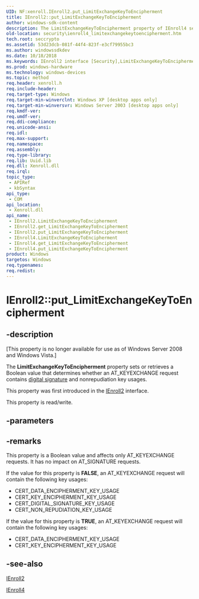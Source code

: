 ```yaml
---
UID: NF:xenroll.IEnroll2.put_LimitExchangeKeyToEncipherment
title: IEnroll2::put_LimitExchangeKeyToEncipherment
author: windows-sdk-content
description: The LimitExchangeKeyToEncipherment property of IEnroll4 sets or retrieves a Boolean value that determines whether an AT_KEYEXCHANGE request contains digital signature and nonrepudiation key usages.
old-location: security\ienroll4_limitexchangekeytoencipherment.htm
tech.root: seccrypto
ms.assetid: 53d23dcb-081f-44f4-823f-e3cf79955bc3
ms.author: windowssdkdev
ms.date: 10/18/2018
ms.keywords: IEnroll2 interface [Security],LimitExchangeKeyToEncipherment property, IEnroll2.LimitExchangeKeyToEncipherment, IEnroll2.put_LimitExchangeKeyToEncipherment, IEnroll2::LimitExchangeKeyToEncipherment, IEnroll2::get_LimitExchangeKeyToEncipherment, IEnroll2::put_LimitExchangeKeyToEncipherment, IEnroll4 interface [Security],LimitExchangeKeyToEncipherment property, IEnroll4.LimitExchangeKeyToEncipherment, IEnroll4::get_LimitExchangeKeyToEncipherment, IEnroll4::put_LimitExchangeKeyToEncipherment, LimitExchangeKeyToEncipherment property [Security], LimitExchangeKeyToEncipherment property [Security],IEnroll2 interface, LimitExchangeKeyToEncipherment property [Security],IEnroll4 interface, get_LimitExchangeKeyToEncipherment, put_LimitExchangeKeyToEncipherment, security.ienroll4_limitexchangekeytoencipherment, xenroll/IEnroll2::LimitExchangeKeyToEncipherment, xenroll/IEnroll2::get_LimitExchangeKeyToEncipherment, xenroll/IEnroll2::put_LimitExchangeKeyToEncipherment, xenroll/IEnroll4::LimitExchangeKeyToEncipherment, xenroll/IEnroll4::get_LimitExchangeKeyToEncipherment, xenroll/IEnroll4::put_LimitExchangeKeyToEncipherment
ms.prod: windows-hardware
ms.technology: windows-devices
ms.topic: method
req.header: xenroll.h
req.include-header: 
req.target-type: Windows
req.target-min-winverclnt: Windows XP [desktop apps only]
req.target-min-winversvr: Windows Server 2003 [desktop apps only]
req.kmdf-ver: 
req.umdf-ver: 
req.ddi-compliance: 
req.unicode-ansi: 
req.idl: 
req.max-support: 
req.namespace: 
req.assembly: 
req.type-library: 
req.lib: Uuid.lib
req.dll: Xenroll.dll
req.irql: 
topic_type:
 - APIRef
 - kbSyntax
api_type:
 - COM
api_location:
 - Xenroll.dll
api_name:
 - IEnroll2.LimitExchangeKeyToEncipherment
 - IEnroll2.get_LimitExchangeKeyToEncipherment
 - IEnroll2.put_LimitExchangeKeyToEncipherment
 - IEnroll4.LimitExchangeKeyToEncipherment
 - IEnroll4.get_LimitExchangeKeyToEncipherment
 - IEnroll4.put_LimitExchangeKeyToEncipherment
product: Windows
targetos: Windows
req.typenames: 
req.redist: 
---
```


# IEnroll2::put_LimitExchangeKeyToEncipherment


## -description


<p class="CCE_Message">[This property is no longer available for use as of Windows Server 2008 and Windows Vista.]

The <b>LimitExchangeKeyToEncipherment</b> property sets or retrieves a Boolean value that determines whether an AT_KEYEXCHANGE request contains <a href="https://msdn.microsoft.com/d007cbb9-b547-4dc7-bc22-b526f650f7c2">digital signature</a> and nonrepudiation key usages.

This property was first introduced in the <a href="https://msdn.microsoft.com/60a28944-35de-4ea2-8523-5634685ac224">IEnroll2</a> interface.

This property is read/write.


## -parameters


## -remarks



This property is a Boolean value and affects only AT_KEYEXCHANGE requests. It has no impact on AT_SIGNATURE requests.


If the value for this property is <b>FALSE</b>, an AT_KEYEXCHANGE request will contain the following key usages:

<ul>
<li>CERT_DATA_ENCIPHERMENT_KEY_USAGE</li>
<li>CERT_KEY_ENCIPHERMENT_KEY_USAGE</li>
<li>CERT_DIGITAL_SIGNATURE_KEY_USAGE</li>
<li>CERT_NON_REPUDIATION_KEY_USAGE</li>
</ul>



If the value for this property is <b>TRUE</b>, an AT_KEYEXCHANGE request will contain the following key usages:

<ul>
<li>CERT_DATA_ENCIPHERMENT_KEY_USAGE</li>
<li>CERT_KEY_ENCIPHERMENT_KEY_USAGE</li>
</ul>





## -see-also




<a href="https://msdn.microsoft.com/60a28944-35de-4ea2-8523-5634685ac224">IEnroll2</a>



<a href="https://msdn.microsoft.com/133529fb-e02a-41a2-83df-646cbc01dbe9">IEnroll4</a>
 

 

